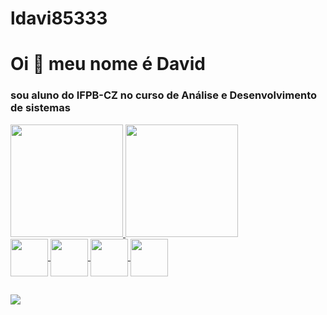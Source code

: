 # ldavi85333

# Oi 👋 meu nome é David
### sou aluno do IFPB-CZ no curso de Análise e Desenvolvimento de sistemas

<div>
  <a href="https://github.com/ldavi8533">
  <img height="180em" src="https://github-readme-stats.vercel.app/api?username=ldavi8533&show_icons=true&theme=dracula&include_all_commits=true&count_private=true"/>
  <img height="180em" src="https://github-readme-stats.vercel.app/api/top-langs/?username=ldavi8533&layout=compact&langs_count=7&theme=dracula"/>
</div>
  
<div>
  <img src="https://cdn.jsdelivr.net/gh/devicons/devicon/icons/html5/html5-plain.svg" align="center" heigth="50" width="60">  
  <img src="https://cdn.jsdelivr.net/gh/devicons/devicon/icons/css3/css3-plain.svg" align="center" heigth="50" width="60">
  <img src="https://cdn.jsdelivr.net/gh/devicons/devicon/icons/javascript/javascript-plain.svg" align="center" heigth="50" width="60">
  <img src="https://cdn.jsdelivr.net/gh/devicons/devicon/icons/java/java-plain.svg" align="center" heigth="50" width="60">
</div>

  ##
<div> 
  <a href="https://mail.google.com/mail/u/?authuser=ldavi8533@gmail.com" target="_blank"><img src="https://img.shields.io/badge/Gmail-D14836?style=for-the-badge&logo=gmail&logoColor=white" target="_blank"></a>
 
</div>
  
